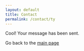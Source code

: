 ```yaml
---
layout: default
title: Contact
permalink: /contact/ty
---
```


Cool! Your message has been sent.

Go back to the [main page](/)
